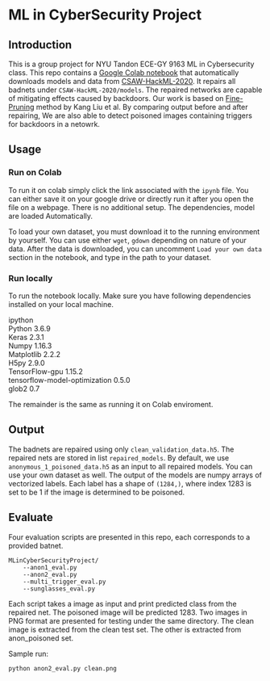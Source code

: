# ML in CyberSecurity Project

## Introduction

This is a group project for NYU Tandon ECE-GY 9163 ML in Cybersecurity class. This repo contains a [Google Colab notebook](https://colab.research.google.com/drive/1Ilzrw_WkdoSD8P5zVPHzGZyAcJVGrXiM?usp=sharing) that automatically downloads models and data from [CSAW-HackML-2020](https://github.com/csaw-hackml/CSAW-HackML-2020). It repairs all badnets under <code>CSAW-HackML-2020/models</code>.
The repaired networks are capable of mitigating effects caused by backdoors. Our work is based on [Fine-Pruning](https://arxiv.org/pdf/1805.12185.pdf) method by Kang Liu et al. 
By comparing output before and after repairing, We are also able to detect poisoned images containing triggers for backdoors in a netowrk.

## Usage

### Run on Colab

To run it on colab simply click the link associated with the <code>ipynb</code> file. You can either save it on your google drive
or directly run it after you open the file on a webpage. There is no additional setup. The dependencies, model are loaded
Automatically. 

To load your own dataset, you must download it to the running environment by yourself. You can use either <code>wget</code>,
<code>gdown</code> depending on nature of your data. After the data is downloaded, you can uncomment <code>Load your own data</code>
section in the notebook, and type in the path to your dataset. 

### Run locally

To run the notebook locally. Make sure you have following dependencies installed on your local machine.

ipython \
Python 3.6.9 \
Keras 2.3.1 \
Numpy 1.16.3 \
Matplotlib 2.2.2 \
H5py 2.9.0 \
TensorFlow-gpu 1.15.2 \
tensorflow-model-optimization 0.5.0 \
glob2 0.7 

The remainder is the same as running it on Colab enviroment. 

## Output

The badnets are repaired using only <code>clean_validation_data.h5</code>. The repaired nets are stored in list <code>repaired_models</code>. 
By default, we use <code>anonymous_1_poisoned_data.h5</code> as an input to all repaired models. You can use your own
dataset as well. The output of the models are numpy arrays of vectorized labels. Each label has a shape of <code>(1284,)</code>, where index
1283 is set to be 1 if the image is determined to be poisoned. 

## Evaluate

Four evaluation scripts are presented in this repo, each corresponds to a provided batnet. 

```
MLinCyberSecurityProject/
    --anon1_eval.py
    --anon2_eval.py
    --multi_trigger_eval.py
    --sunglasses_eval.py
```

Each script takes a image as input and print predicted class from the repaired net. The poisoned image will be predicted
1283. Two images in PNG format are presented for testing under the same directory. The clean image is extracted from the
clean test set. The other is extracted from anon_poisoned set. 

Sample run:

<code>python anon2_eval.py clean.png</code>
 